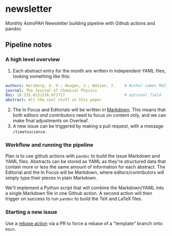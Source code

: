 # newsletter

Monthly AstroPAH Newsletter building pipeline with Github actions and pandoc

## Pipeline notes

### A high level overview

1. Each abstract entry for the month are written in independent YAML files, looking something like this:
```yaml
authors: Herzberg, G. H.; Hougen, J.; Watson, J.    # Author names MUST BE SEPARATED WITH ;, however can be in any order!
journal: The Journal of Chemical Physics
doi: 10.215.613/216.671717                          # optional field
abstract: All the cool stuff in this paper
```
2. The In Focus and Editorials will be written in [Markdown](https://www.markdownguide.org/basic-syntax/). This means that both editors _and_ contributors need to focus on content only, and we can make final adjustments on Overleaf.
3. A new issue can be triggered by making a pull request, with a message `/timetoscience`.

### Workflow and running the pipeline

Plan is to use github actions with `pandoc` to build the issue Markdown and YAML files. Abstracts can be stored as YAML as they're structured data that contain more or less the same amount of information for each abstract. The Editorial and the In Focus will be Markdown, where editors/contributors will simply type their pieces in plain Markdown.

We'll implement a Python script that will combine the Markdown/YAML into a single Markdown file in one Github action. A second action will then trigger on success to run `pandoc` to build the TeX and LaTeX files. 

### Starting a new issue

Use a [rebase action](https://github.com/cirrus-actions/rebase) via a PR to force a rebase of a "template" branch onto `main`.
